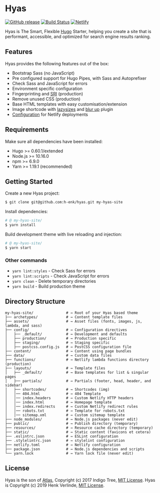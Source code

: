 # Hyas
[![GitHub release](https://img.shields.io/github/release/h-enk/hyas.svg?style=flat-square)](https://github.com/h-enk/hyas/releases)
[![Build Status](https://img.shields.io/travis/h-enk/hyas.svg?style=flat-square)](https://travis-ci.org/h-enk/hyas)
[![Netlify](https://img.shields.io/netlify/895a161c-86be-48a2-8c57-a8c5d68cd1a4?style=flat-square)](https://hyas.netlify.com/)

Hyas is The Smart, Flexible [Hugo](https://gohugo.io/) Starter, helping you create a site that is performant, accessible, and optimized for search engine results ranking.

## Features

Hyas provides the following features out of the box:
- Bootstrap Sass (no JavaScript)
- Pre configured support for Hugo Pipes, with Sass and Autoprefixer
- Check Sass and JavaScript for errors
- Environment specific configuration
- Fingerprinting and [SRI](https://developer.mozilla.org/en-US/docs/Web/Security/Subresource_Integrity) (production)
- Remove unused CSS (production)
- Base HTML templates with easy customisation/extension
- Image shortcode with [lazysizes](https://github.com/aFarkas/lazysizes) and [blur up](https://github.com/aFarkas/lazysizes/tree/master/plugins/blur-up) plugin
- [Configuration](https://github.com/h-enk/hyas/blob/master/netlify.toml) for Netlify deployments

## Requirements

Make sure all dependencies have been installed:

- Hugo >= 0.60.1/extended
- Node.js >= 10.16.0
- npm >= 6.9.0
- Yarn >= 1.19.1 (recommended)

## Getting Started

Create a new Hyas project:

```bash
$ git clone git@github.com:h-enk/hyas.git my-hyas-site
```

Install dependencies:

```bash
# @ my-hyas-site/
$ yarn install
```

Build development theme with live reloading and injection:

```bash
# @ my-hyas-site/
$ yarn start
```

### Other commands
- `yarn lint:styles` - Check Sass for errors
- `yarn lint:scripts` - Check JavaScript for errors
- `yarn clean` - Delete temporary directories
- `yarn build` - Build production theme

## Directory Structure

```shell
my-hyas-site/               # → Root of your Hyas based theme
├── archetypes/             # → Content template files
├── assets/                 # → Asset files (fonts, images, js, lambda, and sass)
├── config/                 # → Configuration directives
│   ├── _default/           # → Development and defaults
│   ├── production/         # → Production specific
│   ├── staging/            # → Staging specific
│   ├── postcss.config.js   # → PostCSS configuration file
├── content/                # → Content using page bundles
├── data/                   # → Custom data files
├── functions/              # → Netlify lambda functions directory (production)
├── layouts/                # → Template files
│   ├── _default/           # → Base templates for list & singular pages
│   ├── partials/           # → Partials (footer, head, header, and sidebar)
│   ├── shortcodes/         # → Shortcodes (img)
│   │── 404.html            # → 404 Template
│   │── index.headers       # → Custom Netlify HTTP headers
│   │── index.html          # → Homepage template
│   │── index.redirects     # → Custom Netlify redirect rules
│   │── robots.txt          # → Template for robots.txt
│   │── sitemap.xml         # → Custom sitemap template
├── node_modules/           # → Node.js packages (never edit)
├── public/                 # → Publish directory (temporary)
├── resources/              # → Resource cache directory (temporary)
├── static/                 # → Static content (favicons et cetera)
├── .eslintrc.json          # → ESLint configuration
├── .stylelintrc.json       # → stylelint configuration
├── netlify.toml            # → Netlify configuration
├── package.json            # → Node.js dependencies and scripts
└── yarn.lock               # → Yarn lock file (never edit)
```

## License
Hyas is the son of [Atlas](https://github.com/indigotree/atlas), Copyright (c) 2017 Indigo Tree, [MIT License](https://github.com/indigotree/atlas/blob/master/LICENSE). Hyas is Copyright (c) 2019 Henk Verlinde, [MIT License](https://github.com/h-enk/hyas/blob/master/LICENSE).
